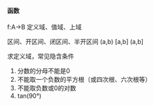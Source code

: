#### 函数

f:A->B
定义域、值域、上域

区间、开区间、闭区间、半开区间
(a,b)  [a,b]  (a,b]

求定义域，常见隐含条件
1. 分数的分母不能是0
2. 不能取一个负数的平方根（或四次根、六次根等）
3. 不能取负数或0的对数
4. tan(90°)